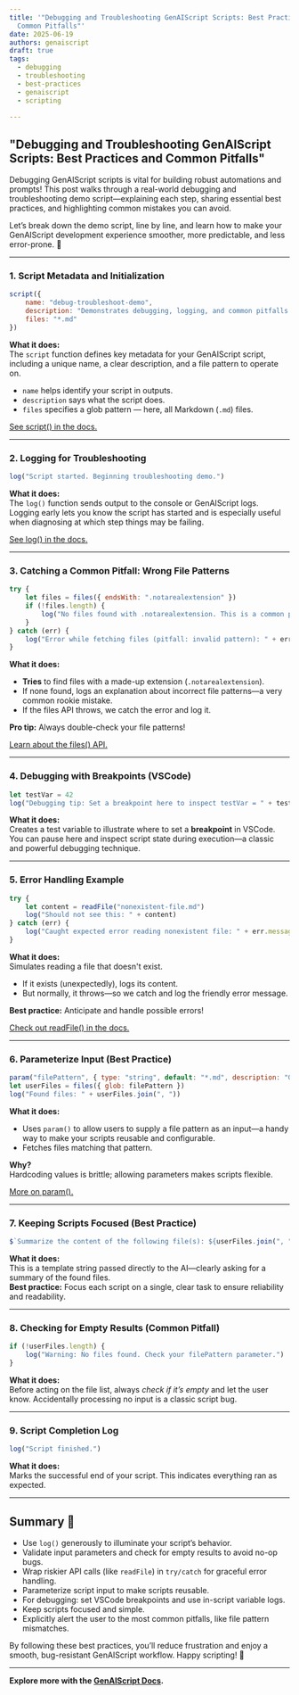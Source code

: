 ```yaml
---
title: '"Debugging and Troubleshooting GenAIScript Scripts: Best Practices and
  Common Pitfalls"'
date: 2025-06-19
authors: genaiscript
draft: true
tags:
  - debugging
  - troubleshooting
  - best-practices
  - genaiscript
  - scripting

---
```


## "Debugging and Troubleshooting GenAIScript Scripts: Best Practices and Common Pitfalls"

Debugging GenAIScript scripts is vital for building robust automations and prompts! This post walks through a real-world debugging and troubleshooting demo script—explaining each step, sharing essential best practices, and highlighting common mistakes you can avoid.

Let’s break down the demo script, line by line, and learn how to make your GenAIScript development experience smoother, more predictable, and less error-prone. 🚦

---

### 1. Script Metadata and Initialization

```js
script({
    name: "debug-troubleshoot-demo",
    description: "Demonstrates debugging, logging, and common pitfalls in GenAIScript scripts.",
    files: "*.md"
})
```

**What it does:**  
The `script` function defines key metadata for your GenAIScript script, including a unique name, a clear description, and a file pattern to operate on.  
- `name` helps identify your script in outputs.
- `description` says what the script does.
- `files` specifies a glob pattern — here, all Markdown (`.md`) files.

[See script() in the docs.](https://microsoft.github.io/genaiscript/reference/script/)

---

### 2. Logging for Troubleshooting

```js
log("Script started. Beginning troubleshooting demo.")
```

**What it does:**  
The `log()` function sends output to the console or GenAIScript logs. Logging early lets you know the script has started and is especially useful when diagnosing at which step things may be failing.

[See log() in the docs.](https://microsoft.github.io/genaiscript/reference/log/)

---

### 3. Catching a Common Pitfall: Wrong File Patterns

```js
try {
    let files = files({ endsWith: ".notarealextension" })
    if (!files.length) {
        log("No files found with .notarealextension. This is a common pitfall: incorrect file pattern.")
    }
} catch (err) {
    log("Error while fetching files (pitfall: invalid pattern): " + err.message)
}
```

**What it does:**  
- **Tries** to find files with a made-up extension (`.notarealextension`).  
- If none found, logs an explanation about incorrect file patterns—a very common rookie mistake.
- If the files API throws, we catch the error and log it.

**Pro tip:** Always double-check your file patterns!

[Learn about the files() API.](https://microsoft.github.io/genaiscript/reference/files/)

---

### 4. Debugging with Breakpoints (VSCode)

```js
let testVar = 42
log("Debugging tip: Set a breakpoint here to inspect testVar = " + testVar)
```

**What it does:**  
Creates a test variable to illustrate where to set a **breakpoint** in VSCode. You can pause here and inspect script state during execution—a classic and powerful debugging technique.

---

### 5. Error Handling Example

```js
try {
    let content = readFile("nonexistent-file.md")
    log("Should not see this: " + content)
} catch (err) {
    log("Caught expected error reading nonexistent file: " + err.message)
}
```

**What it does:**  
Simulates reading a file that doesn't exist.  
- If it exists (unexpectedly), logs its content.
- But normally, it throws—so we catch and log the friendly error message.

**Best practice:** Anticipate and handle possible errors!

[Check out readFile() in the docs.](https://microsoft.github.io/genaiscript/reference/readFile/)

---

### 6. Parameterize Input (Best Practice)

```js
param("filePattern", { type: "string", default: "*.md", description: "Glob pattern for files." })
let userFiles = files({ glob: filePattern })
log("Found files: " + userFiles.join(", "))
```

**What it does:**  
- Uses `param()` to allow users to supply a file pattern as an input—a handy way to make your scripts reusable and configurable.
- Fetches files matching that pattern.

**Why?**  
Hardcoding values is brittle; allowing parameters makes scripts flexible.

[More on param().](https://microsoft.github.io/genaiscript/reference/param/)

---

### 7. Keeping Scripts Focused (Best Practice)

```js
$`Summarize the content of the following file(s): ${userFiles.join(", ")}`
```

**What it does:**  
This is a template string passed directly to the AI—clearly asking for a summary of the found files.  
**Best practice:** Focus each script on a single, clear task to ensure reliability and readability.

---

### 8. Checking for Empty Results (Common Pitfall)

```js
if (!userFiles.length) {
    log("Warning: No files found. Check your filePattern parameter.")
}
```

**What it does:**  
Before acting on the file list, always *check if it’s empty* and let the user know. Accidentally processing no input is a classic script bug.

---

### 9. Script Completion Log

```js
log("Script finished.")
```

**What it does:**  
Marks the successful end of your script. This indicates everything ran as expected.

---

## Summary 🎉

- Use `log()` generously to illuminate your script’s behavior.
- Validate input parameters and check for empty results to avoid no-op bugs.
- Wrap riskier API calls (like `readFile`) in `try/catch` for graceful error handling.
- Parameterize script input to make scripts reusable.
- For debugging: set VSCode breakpoints and use in-script variable logs.
- Keep scripts focused and simple.
- Explicitly alert the user to the most common pitfalls, like file pattern mismatches.

By following these best practices, you’ll reduce frustration and enjoy a smooth, bug-resistant GenAIScript workflow. Happy scripting! 🚀

---

**Explore more with the [GenAIScript Docs](https://microsoft.github.io/genaiscript/).**